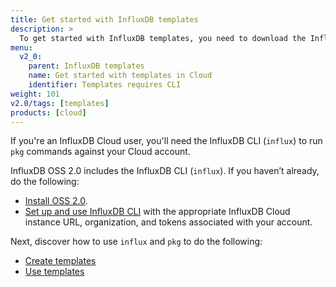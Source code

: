 ```yaml
---
title: Get started with InfluxDB templates
description: >
  To get started with InfluxDB templates, you need to download the InfluxDB CLI.
menu:
  v2_0:
    parent: InfluxDB templates
    name: Get started with templates in Cloud
    identifier: Templates requires CLI
weight: 101
v2.0/tags: [templates]
products: [cloud]
---
```


If you're an InfluxDB Cloud user, you'll need the InfluxDB CLI (`influx`) to run `pkg` commands against your Cloud account. 

InfluxDB OSS 2.0 includes the InfluxDB CLI (`influx`). If you haven’t already, do the following:

- [Install OSS 2.0](/v2.0/get-started/#start-with-influxdb-oss).
- [Set up and use InfluxDB CLI](/v2.0/reference/cli/influx/) with the appropriate InfluxDB Cloud instance URL, organization, and tokens associated with your account.

Next, discover how to use `influx` and `pkg` to do the following:
- [Create templates](/v2.0/influxdb-templates/create/)
- [Use templates](/v2.0/influxdb-templates/use/)
